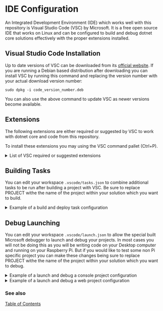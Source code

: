 # IDE Configuration

An Integrated Development Environment (IDE) which works well with this repository is Visual Studio Code (VSC) by Microsoft. It is a free open source IDE that works on Linux and can be configured to build and debug dotnet core solutions effectively with the proper extensions installed.

## Visual Studio Code Installation

Up to date versions of VSC can be downloaded from its [official website](https://code.visualstudio.com/). If you are running a Debian based distribution after downloading you can install VSC by running this command and replacing the version number with your actual download version number:

````console
sudo dpkg -i code_version_number.deb
````

You can also use the above command to update VSC as newer versions become available.

## Extensions

The following extensions are either required or suggested by VSC to work with dotnet core and code from this repository.

To install these extensions you may using the VSC command pallet (Ctrl+P).

<details>
  <summary>List of VSC required or suggested extensions</summary>

### [C# for Visual Studio Code (powered by OmniSharp)](https://marketplace.visualstudio.com/items?itemName=ms-dotnettools.csharp)

This extension is required to build C# projects in VSC.

Install using:

````ext install ms-dotnettools.csharp```` 

### [Visual Studio Code Solution Explorer](https://marketplace.visualstudio.com/items?itemName=fernandoescolar.vscode-solution-explorer)

This extension allows users to open and manage C# solutions in VSC. 

Install using:

````ext install fernandoescolar.vscode-solution-explorer```` 

### [Roslynator](https://marketplace.visualstudio.com/items?itemName=josefpihrt-vscode.roslynator)

This extension contains a collection of more than 500 analyzers, refactorings, and fixes for C#. It is powered by Roslyn code analysis APIs. 

Install using:

````ext install josefpihrt-vscode.roslynator```` 

### [Numbered Bookmarks](https://marketplace.visualstudio.com/items?itemName=alefragnani.numbered-bookmarks)

This extension helps you to navigate in your code using numbered bookmarks. Moving between important positions easily and quickly.

Install using:

````ext install alefragnani.numbered-bookmarks```` 

### [Code Spell Checker](https://marketplace.visualstudio.com/items?itemName=streetsidesoftware.code-spell-checker)

This extension contains a checks the spelling of your code and comments. 

Install using:

````ext install streetsidesoftware.code-spell-checker```` 

### [C# XML Documentation Comments](https://marketplace.visualstudio.com/items?itemName=k--kato.docomment)

This extension allows you to adorn you code with documentation comments. 

Install using:

````ext install k--kato.docomment```` 

</details>

## Building Tasks

You can edit your workspace ``.vscode/tasks.json`` to combine additional tasks to be run after building a project with VSC. Be sure to replace PROJECT withe the name of the project within your solution which you want to build.

<details>
  <summary>Example of a build and deploy task configuration</summary>

````javascript
{
    "version": "2.0.0",
    "tasks": [
        {
            "label": "build",
            "command": "dotnet",
            "type": "process",
            "args": [
                "build",
                "/property:GenerateFullPaths=true",
                "/consoleloggerparameters:NoSummary"
            ],
            "options": {
                "cwd": "${workspaceFolder}/PROJECT"
            },      
            "problemMatcher": "$msCompile",
            "group": {
                "kind": "build",
                "isDefault": true
            }
        },
        {
            "label": "build and deploy",
            "command": "deploy",
            "type": "process",
            "options": {
                "cwd": "${workspaceFolder}/PROJECT"
            },      
            "dependsOn": [
                "build"
            ],
            "problemMatcher": [],
            "group": "build"
        }
    ]
}
````

</details>

## Debug Launching 

You can edit your workspace ``.vscode/launch.json`` to allow the special built Microsoft debugger to launch and debug your projects. In most cases you will not be doing this as you will be writing code on your Desktop computer and running on your Raspberry Pi. But if you would like to test some non Pi specific project you can make these changes being sure to replace PROJECT withe the name of the project within your solution which you want to debug.

<details>
  <summary>Example of a launch and debug a console project configuration</summary>

````javascript
{
    "version": "0.2.0",
    "configurations": [
        {
            "name": ".NET Core Launch (console)",
            "type": "coreclr",
            "request": "launch",
            "preLaunchTask": "build",
            // If you have changed target frameworks, make sure to update the program path.
            "program": "${workspaceFolder}/PROJECT/bin/Debug/netcoreapp3.1/Test.dll",
            "args": [],
            "cwd": "${workspaceFolder}/PROJECT,
            "console": "externalTerminal",
            "stopAtEntry": false
        }
    ]
}
````

</details>
<details>
  <summary>Example of a launch and debug a web project configuration</summary>

````json
{
   "version": "0.2.0",
   "configurations": [
        {
            "name": ".NET Core Launch (web)",
            "type": "coreclr",
            "request": "launch",
            "preLaunchTask": "build",
            // If you have changed target frameworks, make sure to update the program path.
            "program": "${workspaceFolder}/PROJECT/bin/Debug/netcoreapp3.1/PROJECT.dll",
            "args": [],
            "cwd": "${workspaceFolder}/PROJECT",
            "stopAtEntry": false,
            // Enable launching a web browser when ASP.NET Core starts
            // For more information: https://aka.ms/VSCode-CS-LaunchJson-WebBrowser
            "serverReadyAction": {
                "action": "openExternally",
                "pattern": "^\\s*Now listening on:\\s+(https?://\\S+)"
            },
            "env": {
                "ASPNETCORE_ENVIRONMENT": "Development"
            },
            "sourceFileMap": {
                "/Views": "${workspaceFolder}/Views"
            }
        }
    ]
}
````

</details>

### See also

[Table of Contents](README.md)

